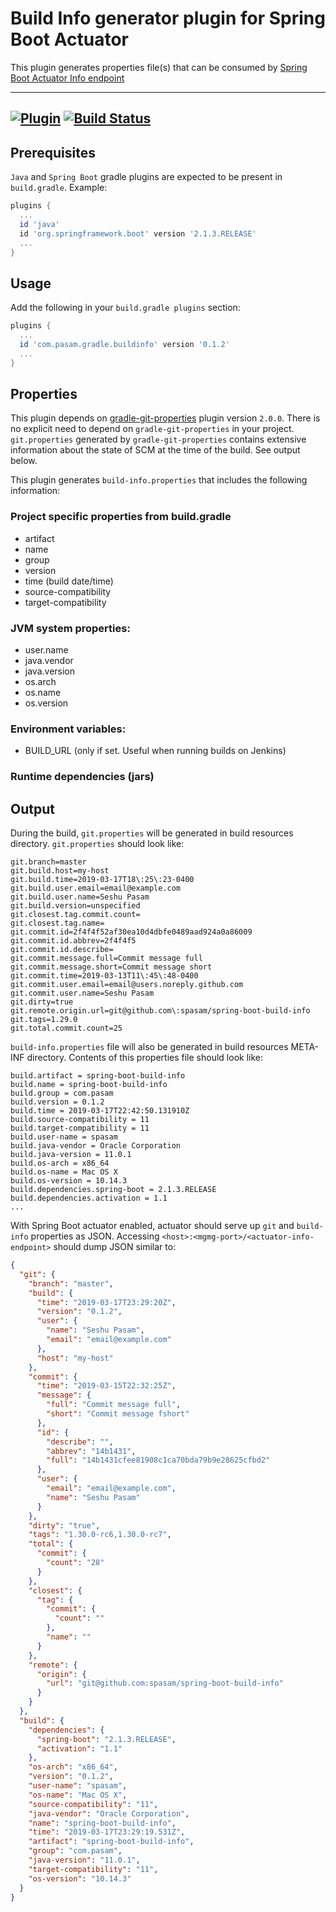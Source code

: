 # Build Info generator plugin for Spring Boot Actuator

This plugin generates properties file(s) that can be consumed by [Spring Boot Actuator Info endpoint](https://docs.spring.io/spring-boot/docs/current/reference/html/production-ready-endpoints.html#production-ready-application-info)

-----
[![Plugin](https://img.shields.io/badge/Gradle%20Plugin-latest-green.svg)](https://plugins.gradle.org/plugin/com.pasam.gradle.buildinfo)
[![Build Status](https://travis-ci.org/spasam/spring-boot-build-info.svg?branch=master)](https://travis-ci.org/spasam/spring-boot-build-info)
-----

## Prerequisites

`Java` and `Spring Boot` gradle plugins are expected to be present in `build.gradle`. Example:

```groovy
plugins {
  ...
  id 'java'
  id 'org.springframework.boot' version '2.1.3.RELEASE'
  ...
}
```

## Usage

Add the following in your `build.gradle plugins` section:

```groovy
plugins {
  ...
  id 'com.pasam.gradle.buildinfo' version '0.1.2'
  ...
}
```

## Properties

This plugin depends on [gradle-git-properties](https://github.com/n0mer/gradle-git-properties) plugin version `2.0.0`. There is no explicit need to depend on `gradle-git-properties` in your project. `git.properties` generated by `gradle-git-properties` contains extensive information about the state of SCM at the time of the build. See output below.

This plugin generates `build-info.properties` that includes the following information:

### Project specific properties from build.gradle
* artifact
* name
* group
* version
* time (build date/time)
* source-compatibility
* target-compatibility

### JVM system properties:
* user.name
* java.vendor
* java.version
* os.arch
* os.name
* os.version

### Environment variables:
* BUILD_URL (only if set. Useful when running builds on Jenkins)

### Runtime dependencies (jars)

## Output

During the build, `git.properties` will be generated in build resources directory. `git.properties` should look like:

```properties
git.branch=master
git.build.host=my-host
git.build.time=2019-03-17T18\:25\:23-0400
git.build.user.email=email@example.com
git.build.user.name=Seshu Pasam
git.build.version=unspecified
git.closest.tag.commit.count=
git.closest.tag.name=
git.commit.id=2f4f4f52af30ea10d4dbfe0489aad924a0a86009
git.commit.id.abbrev=2f4f4f5
git.commit.id.describe=
git.commit.message.full=Commit message full
git.commit.message.short=Commit message short
git.commit.time=2019-03-13T11\:45\:48-0400
git.commit.user.email=email@users.noreply.github.com
git.commit.user.name=Seshu Pasam
git.dirty=true
git.remote.origin.url=git@github.com\:spasam/spring-boot-build-info
git.tags=1.29.0
git.total.commit.count=25
```

`build-info.properties` file will also be generated in build resources META-INF directory. Contents of this properties file should look like:

```properties
build.artifact = spring-boot-build-info
build.name = spring-boot-build-info
build.group = com.pasam
build.version = 0.1.2
build.time = 2019-03-17T22:42:50.131910Z
build.source-compatibility = 11
build.target-compatibility = 11
build.user-name = spasam
build.java-vendor = Oracle Corporation
build.java-version = 11.0.1
build.os-arch = x86_64
build.os-name = Mac OS X
build.os-version = 10.14.3
build.dependencies.spring-boot = 2.1.3.RELEASE
build.dependencies.activation = 1.1
...
```

With Spring Boot actuator enabled, actuator should serve up `git` and `build-info` properties as JSON. Accessing `<host>:<mgmg-port>/<actuator-info-endpoint>` should dump JSON similar to:

```json
{
  "git": {
    "branch": "master",
    "build": {
      "time": "2019-03-17T23:29:20Z",
      "version": "0.1.2",
      "user": {
        "name": "Seshu Pasam",
        "email": "email@example.com"
      },
      "host": "my-host"
    },
    "commit": {
      "time": "2019-03-15T22:32:25Z",
      "message": {
        "full": "Commit message full",
        "short": "Commit message fshort"
      },
      "id": {
        "describe": "",
        "abbrev": "14b1431",
        "full": "14b1431cfee81908c1ca70bda79b9e28625cfbd2"
      },
      "user": {
        "email": "email@example.com",
        "name": "Seshu Pasam"
      }
    },
    "dirty": "true",
    "tags": "1.30.0-rc6,1.30.0-rc7",
    "total": {
      "commit": {
        "count": "28"
      }
    },
    "closest": {
      "tag": {
        "commit": {
          "count": ""
        },
        "name": ""
      }
    },
    "remote": {
      "origin": {
        "url": "git@github.com:spasam/spring-boot-build-info"
      }
    }
  },
  "build": {
    "dependencies": {
      "spring-boot": "2.1.3.RELEASE",
      "activation": "1.1"
    },
    "os-arch": "x86_64",
    "version": "0.1.2",
    "user-name": "spasam",
    "os-name": "Mac OS X",
    "source-compatibility": "11",
    "java-vendor": "Oracle Corporation",
    "name": "spring-boot-build-info",
    "time": "2019-03-17T23:29:19.531Z",
    "artifact": "spring-boot-build-info",
    "group": "com.pasam",
    "java-version": "11.0.1",
    "target-compatibility": "11",
    "os-version": "10.14.3"
  }
}
```
